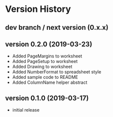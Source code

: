# Version History

## dev branch / next version (0.x.x)

## version 0.2.0 (2019-03-23)

- Added PageMargins to worksheet
- Added PageSetup to worksheet
- Added Drawing to worksheet
- Added NumberFormat to spreadsheet style
- Added sample code to README
- Added ColumnName helper abstract

## version 0.1.0 (2019-03-17)

- initial release
